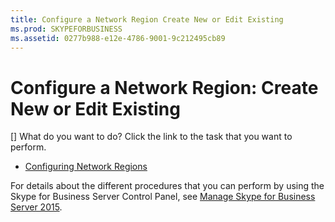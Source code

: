 ```yaml
---
title: Configure a Network Region Create New or Edit Existing
ms.prod: SKYPEFORBUSINESS
ms.assetid: 0277b988-e12e-4786-9001-9c212495cb89
---
```



# Configure a Network Region: Create New or Edit Existing
[]
What do you want to do? Click the link to the task that you want to perform.
  
    
    


-  [Configuring Network Regions](http://technet.microsoft.com/library/bd08bb66-5976-4ece-b45c-7de19569f814.aspx)
    
  
For details about the different procedures that you can perform by using the Skype for Business Server Control Panel, see  [Manage Skype for Business Server 2015](manage-skype-for-business-server-2015.md).
